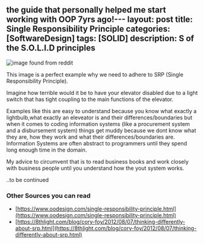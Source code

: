 the guide that personally helped me start working with OOP 7yrs ago!---
layout: post
title: Single Responsibility Principle
categories: [SoftwareDesign]
tags: [SOLID]
description: S of the S.O.L.I.D principles
---

![image found from reddit](https://preview.redd.it/fgqty05zgoyy.jpg?width=640&crop=smart&auto=webp&s=bb6ce35728aacf199144de322a1455d675fa8077)

This image is a perfect example why we need to adhere to SRP (Single Responsibility Principle).

Imagine how terrible would it be to have your elevator disabled due to a light switch that has tight coupling to the main functions of the elevator.

Examples like this are easy to understand because you know what exactly a lightbulb,what exactly an eleveator is and their differences/boundaries but when it comes to coding information systems (like a procurement system and a disbursement system) things get muddy because we dont know what they are, how they work and what their differences/boundaries are. Information Systems are often abstract to programmers until they spend long enough time in the domain.

My advice to circumvent that is to read business books and work closely with business people until you understand how the yout system works.

..to be continued

### Other Sources you can read
* [https://www.oodesign.com/single-responsibility-principle.html](https://www.oodesign.com/single-responsibility-principle.html)
* [https://8thlight.com/blog/cory-foy/2012/08/07/thinking-differently-about-srp.html](https://8thlight.com/blog/cory-foy/2012/08/07/thinking-differently-about-srp.html)
